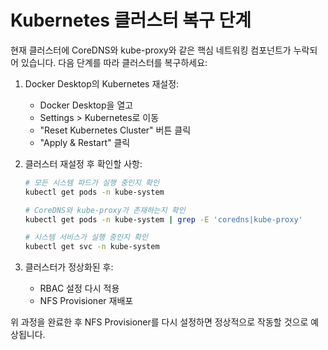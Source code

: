 # Kubernetes 클러스터 복구 단계

현재 클러스터에 CoreDNS와 kube-proxy와 같은 핵심 네트워킹 컴포넌트가 누락되어 있습니다. 
다음 단계를 따라 클러스터를 복구하세요:

1. Docker Desktop의 Kubernetes 재설정:
   - Docker Desktop을 열고
   - Settings > Kubernetes로 이동
   - "Reset Kubernetes Cluster" 버튼 클릭
   - "Apply & Restart" 클릭

2. 클러스터 재설정 후 확인할 사항:
   ```bash
   # 모든 시스템 파드가 실행 중인지 확인
   kubectl get pods -n kube-system
   
   # CoreDNS와 kube-proxy가 존재하는지 확인
   kubectl get pods -n kube-system | grep -E 'coredns|kube-proxy'
   
   # 시스템 서비스가 실행 중인지 확인
   kubectl get svc -n kube-system
   ```

3. 클러스터가 정상화된 후:
   - RBAC 설정 다시 적용
   - NFS Provisioner 재배포

위 과정을 완료한 후 NFS Provisioner를 다시 설정하면 정상적으로 작동할 것으로 예상됩니다.

